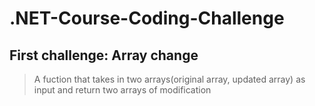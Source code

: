 # .NET-Course-Coding-Challenge

## First challenge: Array change

> A fuction that takes in two arrays(original array, updated array) as input and return two arrays of modification
